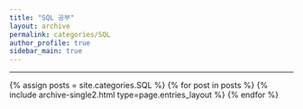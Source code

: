 ```yaml
---
title: "SQL 공부"
layout: archive
permalink: categories/SQL
author_profile: true
sidebar_main: true
---
```


<!-- 공백이 포함되어 있는 카테고리 이름의 경우 site.categories.['a b c'] 이런식으로! -->

***


{% assign posts = site.categories.SQL %}
{% for post in posts %} {% include archive-single2.html type=page.entries_layout %} {% endfor %}
